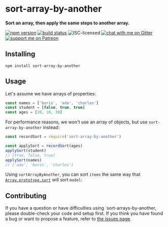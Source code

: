 # sort-array-by-another

**Sort an array, then apply the same steps to another array.**

[![npm version](https://img.shields.io/npm/v/sort-array-by-another.svg)](https://www.npmjs.com/package/sort-array-by-another)
[![build status](https://api.travis-ci.org/derhuerst/sort-array-by-another.svg?branch=master)](https://travis-ci.org/derhuerst/sort-array-by-another)
![ISC-licensed](https://img.shields.io/github/license/derhuerst/sort-array-by-another.svg)
[![chat with me on Gitter](https://img.shields.io/badge/chat%20with%20me-on%20gitter-512e92.svg)](https://gitter.im/derhuerst)
[![support me on Patreon](https://img.shields.io/badge/support%20me-on%20patreon-fa7664.svg)](https://patreon.com/derhuerst)


## Installing

```shell
npm install sort-array-by-another
```


## Usage

Let's assume we have arrays of properties:

```js
const names = ['boris', 'ada', 'charles']
const student = [false, true, true]
const ages = [20, 10, 30]
```

For performance reasons, we won't use an array of objects, but use `sort-array-by-another` instead:

```js
const recordSort = require('sort-array-by-another')

const applySort = recordSort(ages)
applySort(student)
// [true, false, true]
applySort(names)
// ['ada', 'boris', 'charles']
```

Using `sortArrayByAnother`, you can sort `items` the same way that [`Array.prototype.sort`](https://developer.mozilla.org/en-US/docs/Web/JavaScript/Reference/Global_Objects/Array/sort) will sort `model`:


## Contributing

If you have a question or have difficulties using `sort-arrays-by-another, please double-check your code and setup first. If you think you have found a bug or want to propose a feature, refer to [the issues page](https://github.com/derhuerst/sort-array-by-another/issues).
